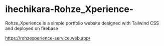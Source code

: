 # ihechikara-Rohze_Xperience-
Rohze_Xperience is a simple portfolio website designed with Tailwind CSS and deployed on firebase

https://rohzexperience-service.web.app/
